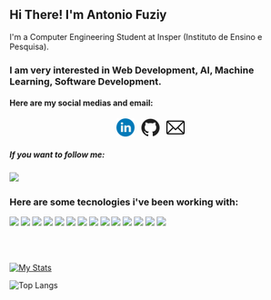 <strong>
    <h2>Hi There! I'm Antonio Fuziy</h2>
</strong>

<p>
    I'm a Computer Engineering Student at Insper (Instituto de Ensino e Pesquisa).
</p>

<h3>
    I am very interested in Web Development, AI, Machine Learning, Software Development.
</h3>

<h4>
    Here are my social medias and email:
</h4>

<p align='center'>
    <a href="https://www.linkedin.com/in/antonio-vieira-fuziy-459410195/"><img height="32" src="https://github.com/AntonioFuziy/AntonioFuziy/blob/master/linkedin.png?raw=true"></a>&nbsp;&nbsp;
    <a href="https://github.com/AntonioFuziy"><img height="32" src="https://github.com/AntonioFuziy/AntonioFuziy/blob/master/github.png?raw=true"></a>&nbsp;&nbsp;
    <a href="mailto:antoniofuziy@gmail.com"><img height="32" src="https://github.com/AntonioFuziy/AntonioFuziy/blob/master/email.png?raw=true"></a>&nbsp;&nbsp;
</p>

<h5>
    If you want to follow me:
</h5>

![](https://img.shields.io/github/followers/AntonioFuziy?style=social)

<h3>
    Here are some tecnologies i've been working with:
</h3>

![](https://img.shields.io/badge/-Python-informational?style=for-the-badge&logo=python&color=000000)
![](https://img.shields.io/badge/-Java-informational?style=for-the-badge&logo=java&color=000000)
![](https://img.shields.io/badge/-HTML-informational?style=for-the-badge&logo=html5&color=000000)
![](https://img.shields.io/badge/-CSS-informational?style=for-the-badge&logo=css3&color=000000)
![](https://img.shields.io/badge/-MongoDB-informational?style=for-the-badge&logo=MongoDB&mongodbColor=white&color=000000)
![](https://img.shields.io/badge/-MySQL-informational?style=for-the-badge&logo=mySQL&color=000000)
![](https://img.shields.io/badge/-GitHub-informational?style=for-the-badge&logo=github&&color=000000)
![](https://img.shields.io/badge/-JavaScript-informational?style=for-the-badge&logo=JavaScript&color=000000)
![](https://img.shields.io/badge/-React-informational?style=for-the-badge&logo=React&reactColor=white&color=000000)
![](https://img.shields.io/badge/-VHDL-informational?style=for-the-badge&logo=VHDL&vhdlColor=white&color=000000)
![](https://img.shields.io/badge/-JupyterNotebook-informational?style=for-the-badge&logo=JupyterNotebook&jupyternotebookColor=white&color=000000)
![](https://img.shields.io/badge/-NodeJS-informational?style=for-the-badge&logo=NodeJS&nodedjsColor=green&color=000000)
![](https://img.shields.io/badge/-Arduino-informational?style=for-the-badge&logo=Arduino&arduinoColor=white&color=000000)
![](https://img.shields.io/badge/-Assembly-informational?style=for-the-badge&logo=Assembly&assemblyColor=white&color=000000)


<br />
<br />

[![My Stats](https://github-readme-stats.vercel.app/api?username=AntonioFuziy&count_private=true&show_icons=true&theme=dracula)](https://github.com/AntonioFuziy/AntonioFuziy)

![Top Langs](https://github-readme-stats.vercel.app/api/top-langs/?username=AntonioFuziy&layout=compact&hide_border=true)